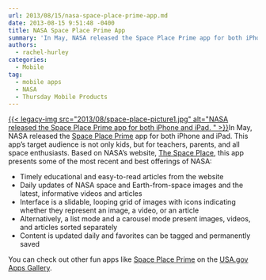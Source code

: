 ```yaml
---
url: 2013/08/15/nasa-space-place-prime-app.md
date: 2013-08-15 9:51:48 -0400
title: NASA Space Place Prime App
summary: 'In May, NASA released the Space Place Prime app for both iPhone and iPad. This app&#8217;s target audience is not only kids, but for teachers, parents, and all space enthusiasts. Based on NASA&#8217;s website, The Space Place, this app presents'
authors:
  - rachel-hurley
categories:
  - Mobile
tag:
  - mobile apps
  - NASA
  - Thursday Mobile Products
---
```


[{{< legacy-img src="2013/08/space-place-picture1.jpg" alt="NASA released the Space Place Prime app for both iPhone and iPad. " >}}](https://s3.amazonaws.com/sitesusa/wp-content/uploads/sites/212/2013/08/space-place-picture1.jpg)In May, NASA released the [Space Place Prime](http://spaceplace.nasa.gov/ios/) app for both iPhone and iPad. This app&#8217;s target audience is not only kids, but for teachers, parents, and all space enthusiasts. Based on NASA&#8217;s website, [The Space Place](http://spaceplace.nasa.gov/ios/), this app presents some of the most recent and best offerings of NASA:

<div>
  <ul>
    <li>
      Timely educational and easy-to-read articles from the website
    </li>
    <li>
      Daily updates of NASA space and Earth-from-space images and the latest, informative videos and articles
    </li>
    <li>
      Interface is a slidable, looping grid of images with icons indicating whether they represent an image, a video, or an article
    </li>
    <li>
      Alternatively, a list mode and a carousel mode present images, videos, and articles sorted separately
    </li>
    <li>
      Content is updated daily and favorites can be tagged and permanently saved
    </li>
  </ul>
</div>

<div>
  You can check out other fun apps like <a href="http://apps.usa.gov/space-place-prime.shtml">Space Place Prime</a> on the <a href="http://apps.usa.gov/">USA.gov Apps Gallery</a>.
</div>
